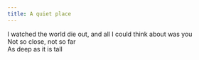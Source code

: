 ```yaml
---
title: A quiet place
---
```

I watched the world die out, and all I could think about was you<br>
Not so close, not so far<br>
As deep as it is tall